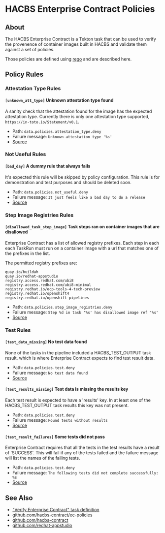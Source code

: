 
HACBS Enterprise Contract Policies
==================================

About
-----

The HACBS Enterprise Contract is a Tekton task that can be used to verify the
provenence of container images built in HACBS and validate them against a set of
policies.

Those policies are defined using
[rego](https://www.openpolicyagent.org/docs/latest/policy-language/) and are
described here.

Policy Rules
------------

### Attestation Type Rules

#### `[unknown_att_type]` Unknown attestation type found

A sanity check that the attestation found for the image has the expected
attestation type. Currently there is only one attestation type supported,
`https://in-toto.io/Statement/v0.1`.

* Path: `data.policies.attestation_type.deny`
* Failure message: `Unknown attestation type '%s'`
* [Source](https://github.com/hacbs-contract/ec-policies/blob/main/policies/attestation_type.rego#L18)

### Not Useful Rules

#### `[bad_day]` A dummy rule that always fails

It's expected this rule will be skipped by policy configuration.
This rule is for demonstration and test purposes and should be deleted soon.

* Path: `data.policies.not_useful.deny`
* Failure message: `It just feels like a bad day to do a release`
* [Source](https://github.com/hacbs-contract/ec-policies/blob/main/policies/not_useful.rego#L14)

### Step Image Registries Rules

#### `[disallowed_task_step_image]` Task steps ran on container images that are disallowed

Enterprise Contract has a list of allowed registry prefixes. Each step in each
each TaskRun must run on a container image with a url that matches one of the
prefixes in the list.

The permitted registry prefixes are:

```
quay.io/buildah
quay.io/redhat-appstudio
registry.access.redhat.com/ubi8
registry.access.redhat.com/ubi8-minimal
registry.redhat.io/ocp-tools-4-tech-preview
registry.redhat.io/openshift4
registry.redhat.io/openshift-pipelines
```

* Path: `data.policies.step_image_registries.deny`
* Failure message: `Step %d in task '%s' has disallowed image ref '%s'`
* [Source](https://github.com/hacbs-contract/ec-policies/blob/main/policies/step_image_registries.rego#L23)

### Test Rules

#### `[test_data_missing]` No test data found

None of the tasks in the pipeline included a HACBS_TEST_OUTPUT
task result, which is where Enterprise Contract expects to find
test result data.

* Path: `data.policies.test.deny`
* Failure message: `No test data found`
* [Source](https://github.com/hacbs-contract/ec-policies/blob/main/policies/test.rego#L15)

#### `[test_results_missing]` Test data is missing the results key

Each test result is expected to have a 'results' key. In at least
one of the HACBS_TEST_OUTPUT task results this key was not present.

* Path: `data.policies.test.deny`
* Failure message: `Found tests without results`
* [Source](https://github.com/hacbs-contract/ec-policies/blob/main/policies/test.rego#L29)

#### `[test_result_failures]` Some tests did not pass

Enterprise Contract requires that all the tests in the
test results have a result of 'SUCCESS'. This will fail if any
of the tests failed and the failure message will list the names
of the failing tests.

* Path: `data.policies.test.deny`
* Failure message: `The following tests did not complete successfully: %s`
* [Source](https://github.com/hacbs-contract/ec-policies/blob/main/policies/test.rego#L46)

See Also
--------

* ["Verify Enterprise Contract" task definition](https://github.com/redhat-appstudio/build-definitions/blob/main/tasks/verify-enterprise-contract.yaml)
* [github.com/hacbs-contract/ec-policies](https://github.com/hacbs-contract/ec-policies)
* [github.com/hacbs-contract](https://github.com/hacbs-contract)
* [github.com/redhat-appstudio](https://github.com/redhat-appstudio/)
